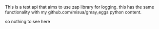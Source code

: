  This is a test api that aims to use zap library for logging. this has the same 
functionality with my github.com/misua/gmay_eggs python content.

so nothing to see here
